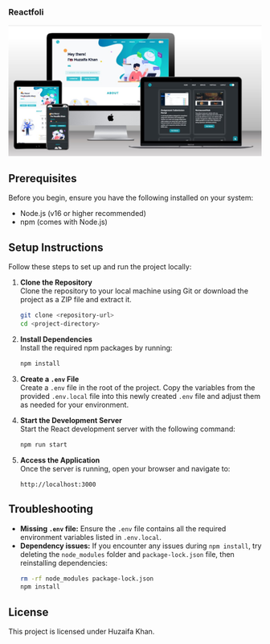 ### Reactfoli

![Demo App](/public/Reactfolio-Mockup.jpg)

## Prerequisites

Before you begin, ensure you have the following installed on your system:

- Node.js (v16 or higher recommended)
- npm (comes with Node.js)

## Setup Instructions

Follow these steps to set up and run the project locally:

1. **Clone the Repository**  
   Clone the repository to your local machine using Git or download the project as a ZIP file and extract it.  
   ```bash
   git clone <repository-url>
   cd <project-directory>
   ```

2. **Install Dependencies**  
   Install the required npm packages by running:  
   ```bash
   npm install
   ```

3. **Create a `.env` File**  
   Create a `.env` file in the root of the project. Copy the variables from the provided `.env.local` file into this newly created `.env` file and adjust them as needed for your environment.

4. **Start the Development Server**  
   Start the React development server with the following command:  
   ```bash
   npm run start
   ```

5. **Access the Application**  
   Once the server is running, open your browser and navigate to:  
   ```
   http://localhost:3000
   ```

## Troubleshooting

- **Missing `.env` file:** Ensure the `.env` file contains all the required environment variables listed in `.env.local`.
- **Dependency issues:** If you encounter any issues during `npm install`, try deleting the `node_modules` folder and `package-lock.json` file, then reinstalling dependencies:
  ```bash
  rm -rf node_modules package-lock.json
  npm install
  ```

## License

This project is licensed under Huzaifa Khan.